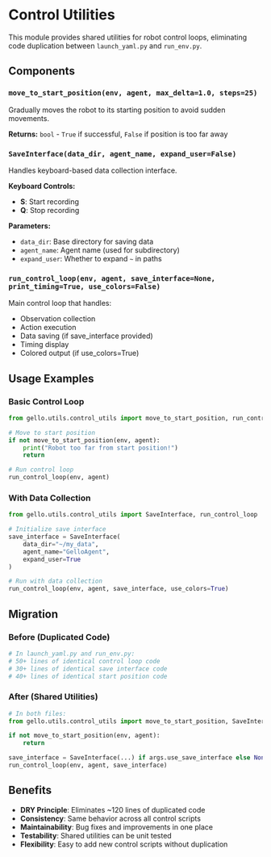 # Control Utilities

This module provides shared utilities for robot control loops, eliminating code duplication between `launch_yaml.py` and `run_env.py`.

## Components

### `move_to_start_position(env, agent, max_delta=1.0, steps=25)`

Gradually moves the robot to its starting position to avoid sudden movements.

**Returns:** `bool` - `True` if successful, `False` if position is too far away

### `SaveInterface(data_dir, agent_name, expand_user=False)`

Handles keyboard-based data collection interface.

**Keyboard Controls:**
- **S**: Start recording
- **Q**: Stop recording

**Parameters:**
- `data_dir`: Base directory for saving data
- `agent_name`: Agent name (used for subdirectory)  
- `expand_user`: Whether to expand `~` in paths

### `run_control_loop(env, agent, save_interface=None, print_timing=True, use_colors=False)`

Main control loop that handles:
- Observation collection
- Action execution  
- Data saving (if save_interface provided)
- Timing display
- Colored output (if use_colors=True)

## Usage Examples

### Basic Control Loop
```python
from gello.utils.control_utils import move_to_start_position, run_control_loop

# Move to start position
if not move_to_start_position(env, agent):
    print("Robot too far from start position!")
    return

# Run control loop
run_control_loop(env, agent)
```

### With Data Collection
```python
from gello.utils.control_utils import SaveInterface, run_control_loop

# Initialize save interface
save_interface = SaveInterface(
    data_dir="~/my_data",
    agent_name="GelloAgent", 
    expand_user=True
)

# Run with data collection
run_control_loop(env, agent, save_interface, use_colors=True)
```

## Migration

### Before (Duplicated Code)
```python
# In launch_yaml.py and run_env.py:
# 50+ lines of identical control loop code
# 30+ lines of identical save interface code
# 40+ lines of identical start position code
```

### After (Shared Utilities)
```python
# In both files:
from gello.utils.control_utils import move_to_start_position, SaveInterface, run_control_loop

if not move_to_start_position(env, agent):
    return

save_interface = SaveInterface(...) if args.use_save_interface else None
run_control_loop(env, agent, save_interface)
```

## Benefits

- **DRY Principle**: Eliminates ~120 lines of duplicated code
- **Consistency**: Same behavior across all control scripts
- **Maintainability**: Bug fixes and improvements in one place
- **Testability**: Shared utilities can be unit tested
- **Flexibility**: Easy to add new control scripts without duplication 